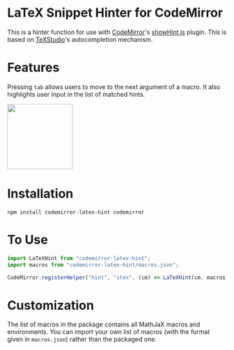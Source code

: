 # LaTeX Snippet Hinter for CodeMirror

This is a hinter function for use with [CodeMirror](https://codemirror.net)'s [showHint.js](https://codemirror.net/doc/manual.html#addon_show-hint) plugin. This is based on [TeXStudio](https://github.com/texstudio-org/texstudio)'s autocompletion mechanism.

# Features
Pressing `tab` allows users to move to the next argument of a macro. It also highlights user input in the list of matched hints.

<img src="https://github.com/jun-sheaf/codemirror-latex-hint/blob/master/demo_media/demo.gif" height="150px">

# Installation
```
npm install codemirror-latex-hint codemirror
```

# To Use
```javascript
import LaTeXHint from "codemirror-latex-hint";
import macros from "codemirror-latex-hint/macros.json";

CodeMirror.registerHelper("hint", "stex", (cm) => LaTeXHint(cm, macros));
```

# Customization
The list of macros in the package contains all MathJaX macros and environments. You can import your own list of macros (with the format given in `macros.json`) rather than the packaged one.